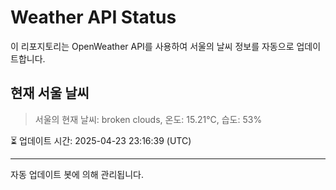 
# Weather API Status

이 리포지토리는 OpenWeather API를 사용하여 서울의 날씨 정보를 자동으로 업데이트합니다.

## 현재 서울 날씨
> 서울의 현재 날씨: broken clouds, 온도: 15.21°C, 습도: 53%

⏳ 업데이트 시간: 2025-04-23 23:16:39 (UTC)

---
자동 업데이트 봇에 의해 관리됩니다.
